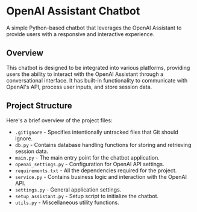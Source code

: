 # OpenAI Assistant Chatbot

A simple Python-based chatbot that leverages the OpenAI Assistant to provide users with a responsive and interactive experience.

## Overview

This chatbot is designed to be integrated into various platforms, providing users the ability to interact with the OpenAI Assistant through a conversational interface. It has built-in functionality to communicate with OpenAI's API, process user inputs, and store session data.

## Project Structure

Here's a brief overview of the project files:

- `.gitignore` - Specifies intentionally untracked files that Git should ignore.
- `db.py` - Contains database handling functions for storing and retrieving session data.
- `main.py` - The main entry point for the chatbot application.
- `openai_settings.py` - Configuration for OpenAI API settings.
- `requirements.txt` - All the dependencies required for the project.
- `service.py` - Contains business logic and interaction with the OpenAI API.
- `settings.py` - General application settings.
- `setup_assistant.py` - Setup script to initialize the chatbot.
- `utils.py` - Miscellaneous utility functions.

